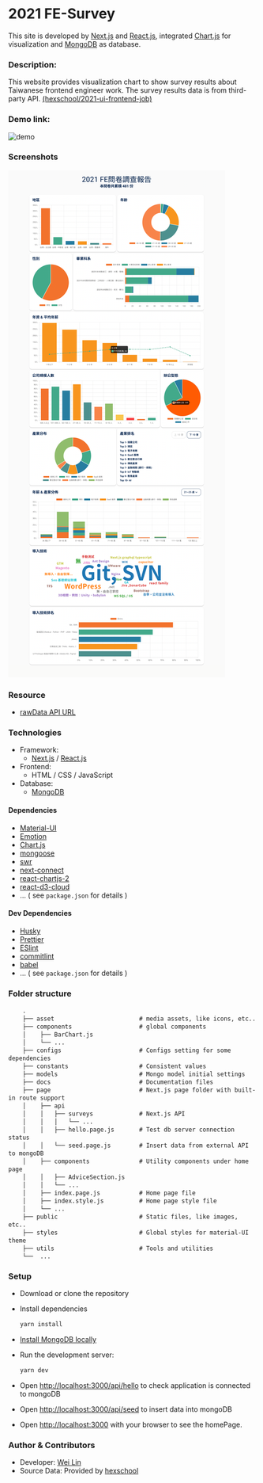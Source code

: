 # 2021 FE-Survey
This site is developed by [Next.js](https://nextjs.org/) and [React.js](https://reactjs.org/), integrated [Chart.js](https://www.chartjs.org/docs/3.4.0/) for visualization and [MongoDB](https://www.mongodb.com/) as database.
### Description:
This website provides visualization chart to show survey results about Taiwanese frontend engineer work. The survey results data is from third-party API. [(hexschool/2021-ui-frontend-job)](https://github.com/hexschool/2021-ui-frontend-job)

### Demo link:
![demo](./docs/survey.gif)

### Screenshots

![homePage](./docs/demo.png)


### Resource 
- [rawData API URL](https://raw.githubusercontent.com/hexschool/2021-ui-frontend-job/master/frontend_data.json)
### Technologies 
- Framework: 
   - [Next.js](https://nextjs.org/) / [React.js](https://reactjs.org/)
- Frontend:  
   - HTML / CSS / JavaScript
- Database: 
   - [MongoDB](https://nextjs.org/) 


#### Dependencies
- [Material-UI](https://mui.com/)
- [Emotion](https://emotion.sh/docs/introduction)
- [Chart.js](https://www.chartjs.org/docs/3.4.0/)
- [mongoose](https://mongoosejs.com/)
- [swr](https://swr.vercel.app/)
- [next-connect](https://github.com/hoangvvo/next-connect)
- [react-chartjs-2](https://github.com/reactchartjs/react-chartjs-2)
- [react-d3-cloud](https://github.com/Yoctol/react-d3-cloud)
- ... ( see `package.json` for details )

#### Dev Dependencies
- [Husky](https://github.com/typicode/husky)
- [Prettier](https://prettier.io/)
- [ESlint](https://eslint.bootcss.com/)
- [commitlint](https://github.com/conventional-changelog/commitlint)
- [babel](https://babeljs.io/)
- ... ( see `package.json` for details )

### Folder structure
```
    .
    ├── asset                        # media assets, like icons, etc..
    ├── components                   # global components
    │    ├── BarChart.js             
    │    └── ...             
    ├── configs                      # Configs setting for some dependencies
    ├── constants                    # Consistent values
    ├── models                       # Mongo model initial settings 
    ├── docs                         # Documentation files 
    ├── page                         # Next.js page folder with built-in route support
    │    ├── api
    │    │   ├── surveys             # Next.js API 
    │    │   │   └── ...  
    │    │   ├── hello.page.js       # Test db server connection status
    │    │   └── seed.page.js        # Insert data from external API to mongoDB
    │    ├── components              # Utility components under home page
    │    │   ├── AdviceSection.js                 
    │    │   └── ...                  
    │    ├── index.page.js           # Home page file
    │    ├── index.style.js          # Home page style file
    │    └── ...   
    ├── public                       # Static files, like images, etc..
    ├── styles                       # Global styles for material-UI theme
    ├── utils                        # Tools and utilities
    └──  ...

```

### Setup
- Download or clone the repository
- Install dependencies
  ```bash
  yarn install
  ```
- [Install MongoDB locally](https://docs.mongodb.com/manual/installation/)
- Run the development server:
  ```bash
  yarn dev
  ```
- Open [http://localhost:3000/api/hello](http://localhost:3000/api/hello) to check application is connected to mongoDB
- Open [http://localhost:3000/api/seed](http://localhost:3000/api/seed) to insert data into mongoDB

- Open [http://localhost:3000](http://localhost:3000) with your browser to see the homePage.



### Author & Contributors
- Developer: [Wei Lin](https://github.com/WeiLin18)
- Source Data: Provided by [hexschool](https://github.com/hexschool/)



